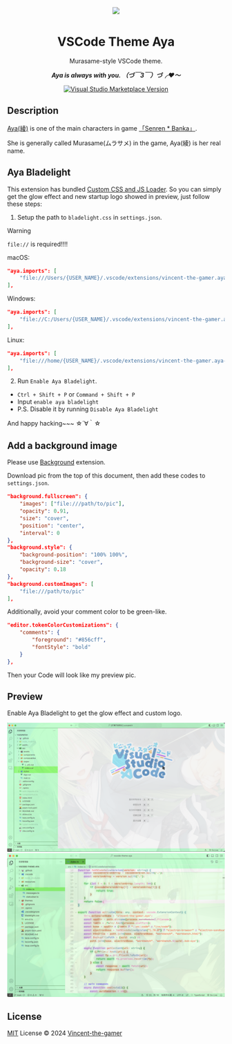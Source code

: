<div align="center" style="padding: 5px;">
    <img src="./.github/aya.png"/>
</div>

<h1 align="center">VSCode Theme Aya</h1>

<p align="center">
    Murasame-style VSCode theme.
</p>

<p align="center">
    <b>
        <i>
            Aya is always with you. （づ￣3￣）づ╭❤～
        </i>
    </b>
</p>

<p align="center">
<a href="https://marketplace.visualstudio.com/items?itemName=vincent-the-gamer.aya" target="__blank"><img src="https://img.shields.io/visual-studio-marketplace/v/vincent-the-gamer.aya.svg?color=violet&amp;label=VS%20Code%20Marketplace&logo=visual-studio-code" alt="Visual Studio Marketplace Version" /></a>
</p>


## Description
[Aya(綾)](https://senren.nekonyansoft.com/chara.html) is one of the main characters in game [「Senren * Banka」](https://store.steampowered.com/app/1144400/SenrenBanka/).

She is generally called Murasame(ムラサメ) in the game, Aya(綾) is her real name.

## Aya Bladelight
This extension has bundled [Custom CSS and JS Loader](https://github.com/be5invis/vscode-custom-css). So you can simply get the glow effect and new startup logo showed in preview, just follow these steps:

1. Setup the path to `bladelight.css` in `settings.json`.

> [!WARNING]
> `file://` is required!!!!

macOS:

```json
"aya.imports": [
    "file:///Users/{USER_NAME}/.vscode/extensions/vincent-the-gamer.aya-{plugin-version}/bladelight.css"
],
```

Windows: 
```json
"aya.imports": [
    "file://C:/Users/{USER_NAME}/.vscode/extensions/vincent-the-gamer.aya-{plugin-version}/bladelight.css"
],
```

Linux:

```json
"aya.imports": [
    "file:///home/{USER_NAME}/.vscode/extensions/vincent-the-gamer.aya-{plugin-version}/bladelight.css"
],
```

2. Run `Enable Aya Bladelight`.
- `Ctrl + Shift + P` or `Command + Shift + P`
- Input `enable aya bladelight`
- P.S. Disable it by running `Disable Aya Bladelight`

And happy hacking~~~ ☆´∀｀☆

## Add a background image
Please use [Background](https://github.com/shalldie/vscode-background) extension.

Download pic from the top of this document, then add these codes to `settings.json`.
```json
"background.fullscreen": {
    "images": ["file:///path/to/pic"],
    "opacity": 0.91,
    "size": "cover",
    "position": "center",
    "interval": 0
},
"background.style": {
    "background-position": "100% 100%",
    "background-size": "cover",
    "opacity": 0.18
},
"background.customImages": [
    "file:///path/to/pic"
],
```

Additionally, avoid your comment color to be green-like.
```json
"editor.tokenColorCustomizations": {
    "comments": {
        "foreground": "#856cff",
        "fontStyle": "bold"
    }
},
```

Then your Code will look like my preview pic.

## Preview
Enable Aya Bladelight to get the glow effect and custom logo.

![preview](./.github/preview.png)
![preview2](./.github/preview-2.png)

## License

[MIT](./LICENSE) License © 2024 [Vincent-the-gamer](https://github.com/Vincent-the-gamer)